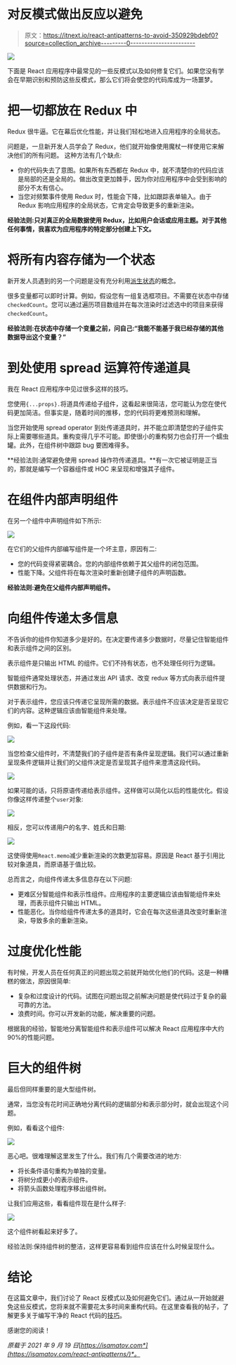 # 对反模式做出反应以避免

> 原文：<https://itnext.io/react-antipatterns-to-avoid-350929bdebf0?source=collection_archive---------0----------------------->

![](img/580909f3cf2fcb4f76e703c1e4834657.png)

下面是 React 应用程序中最常见的一些反模式以及如何修复它们。如果您没有学会在早期识别和预防这些反模式，那么它们将会使您的代码库成为一场噩梦。

# 把一切都放在 Redux 中

Redux 很牛逼。它在幕后优化性能，并让我们轻松地进入应用程序的全局状态。

问题是，一旦新开发人员学会了 Redux，他们就开始像使用魔杖一样使用它来解决他们的所有问题。
这种方法有几个缺点:

*   你的代码失去了意图。如果所有东西都在 Redux 中，就不清楚你的代码应该是局部的还是全局的。做出改变更加棘手，因为你对应用程序中会受到影响的部分不太有信心。
*   当您对频繁事件使用 Redux 时，性能会下降，比如跟踪表单输入。由于 Redux 影响应用程序的全局状态，它肯定会导致更多的重新渲染。

**经验法则:只对真正的全局数据使用 Redux，比如用户会话或应用主题。对于其他任何事情，我喜欢为应用程序的特定部分创建上下文。**

# 将所有内容存储为一个状态

新开发人员遇到的另一个问题是没有充分利用[派生状态](https://isamatov.com/react-derived-state/)的概念。

很多变量都可以即时计算。例如，假设您有一组复选框项目。不需要在状态中存储`checkedCount`。您可以通过遍历项目数组并在每次渲染时过滤选中的项目来获得`checkedCount`。

**经验法则:在状态中存储一个变量之前，问自己:“我能不能基于我已经存储的其他数据导出这个变量？”**

# 到处使用 spread 运算符传递道具

我在 React 应用程序中见过很多这样的技巧。

您使用`{...props}.`将道具传递给子组件，这看起来很简洁，您可能认为您在使代码更加简洁。但事实是，随着时间的推移，您的代码将更难预测和理解。

当您开始使用 spread operator 到处传递道具时，并不能立即清楚您的子组件实际上需要哪些道具。重构变得几乎不可能。即使很小的重构努力也会打开一个蠕虫罐。此外，在组件树中跟踪 bug 要困难得多。

**经验法则:通常避免使用 spread 操作符传递道具。**有一次它被证明是正当的，那就是编写一个容器组件或 HOC 来呈现和增强其子组件。

# 在组件内部声明组件

在另一个组件中声明组件如下所示:

![](img/54d4b48b1edb3cbf6ea62115abcd9a0e.png)

在它们的父组件内部编写组件是一个坏主意，原因有二:

*   您的代码变得紧密耦合。您的内部组件依赖于其父组件的闭包范围。
*   性能下降。父组件将在每次渲染时重新创建子组件的声明函数。

**经验法则:避免在父组件内部声明组件。**

# 向组件传递太多信息

不告诉你的组件你知道多少是好的。在决定要传递多少数据时，尽量记住智能组件和表示组件之间的区别。

表示组件是只输出 HTML 的组件。它们不持有状态，也不处理任何行为逻辑。

智能组件通常处理状态，并通过发出 API 请求、改变 redux 等方式向表示组件提供数据和行为。

对于表示组件，您应该只传递它呈现所需的数据。表示组件不应该决定是否呈现它们的内容。这种逻辑应该由智能组件来处理。

例如，看一下这段代码:

![](img/fe07a4356d9caf67049a9b94a48756b6.png)

当您检查父组件时，不清楚我们的子组件是否有条件呈现逻辑。我们可以通过重新呈现条件逻辑并让我们的父组件决定是否呈现其子组件来澄清这段代码。

![](img/453c2ca03ca2dcf40fa3ad32b9dd68e3.png)

如果可能的话，只将原语传递给表示组件。这样做可以简化以后的性能优化。假设你像这样传递整个`user`对象:

![](img/c295ad5ef50579e38648583b575bfc99.png)

相反，您可以传递用户的名字、姓氏和日期:

![](img/6e08c6677833caa219b6e4f094228770.png)

这使得使用`React.memo`减少重新渲染的次数更加容易。原因是 React 基于引用比较对象道具，而原语基于值比较。

总而言之，向组件传递太多信息存在以下问题:

*   更难区分智能组件和表示性组件。应用程序的主要逻辑应该由智能组件来处理，而表示组件只输出 HTML。
*   性能恶化。当你给组件传递太多的道具时，它会在每次这些道具改变时重新渲染，导致多余的重新渲染。

# 过度优化性能

有时候，开发人员在任何真正的问题出现之前就开始优化他们的代码。这是一种糟糕的做法，原因很简单:

*   复杂和过度设计的代码。试图在问题出现之前解决问题是使代码过于复杂的最可靠的方法。
*   浪费时间。你可以开发新的功能，解决重要的问题。

根据我的经验，智能地分离智能组件和表示组件可以解决 React 应用程序中大约 90%的性能问题。

# 巨大的组件树

最后但同样重要的是大型组件树。

通常，当您没有花时间正确地分离代码的逻辑部分和表示部分时，就会出现这个问题。

例如，看看这个组件:

![](img/a3b2080bc92c1e32b274685df6771fed.png)

恶心吧。很难理解这里发生了什么。我们有几个需要改进的地方:

*   将长条件语句重构为单独的变量。
*   将树分成更小的表示组件。
*   将箭头函数处理程序移出组件树。

让我们应用这些，看看组件现在是什么样子:

![](img/0c4a48744164bdbb5b662f406c238c6e.png)

这个组件树看起来好多了。

经验法则:保持组件树的整洁，这样更容易看到组件应该在什么时候呈现什么。

# 结论

在这篇文章中，我们讨论了 React 反模式以及如何避免它们。通过从一开始就避免这些反模式，您将来就不需要花太多时间来重构代码。在这里查看我的帖子，了解更多关于编写干净的 React 代码的[技巧](https://isamatov.com/simple-tips-for-writing-clean-react-components/)。

感谢您的阅读！

*原载于 2021 年 9 月 19 日*[*https://isamatov.com*](https://isamatov.com/react-antipatterns/)*。*